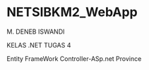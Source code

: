 # NETSIBKM2_WebApp

M. DENEB ISWANDI

KELAS .NET TUGAS 4

Entity FrameWork
Controller-ASp.net Province
